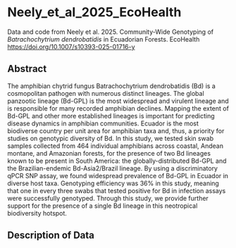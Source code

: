 # Neely_et_al_2025_EcoHealth
Data and code from Neely et al. 2025. Community-Wide Genotyping of *Batrachochytrium dendrobatidis* in Ecuadorian Forests. EcoHealth https://doi.org/10.1007/s10393-025-01716-y

## Abstract
The amphibian chytrid fungus Batrachochytrium dendrobatidis (Bd) is a cosmopolitan pathogen with numerous distinct lineages. The global panzootic lineage (Bd-GPL) is the most widespread and virulent lineage and is responsible for many recorded amphibian declines. Mapping the extent of Bd-GPL and other more established lineages is important for predicting disease dynamics in amphibian communities. Ecuador is the most biodiverse country per unit area for amphibian taxa and, thus, a priority for studies on genotypic diversity of Bd. In this study, we tested skin swab samples collected from 464 individual amphibians across coastal, Andean montane, and Amazonian forests, for the presence of two Bd lineages known to be present in South America: the globally-distributed Bd-GPL and the Brazilian-endemic Bd-Asia2/Brazil lineage. By using a discriminatory qPCR SNP assay, we found widespread prevalence of Bd-GPL in Ecuador in diverse host taxa. Genotyping efficiency was 36% in this study, meaning that one in every three swabs that tested positive for Bd in infection assays were successfully genotyped. Through this study, we provide further support for the presence of a single Bd lineage in this neotropical biodiversity hotspot.

## Description of Data

